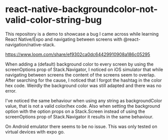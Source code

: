 # react-native-backgroundcolor-not-valid-color-string-bug
This repository is a demo to showcase a bug I came across while learning React Native/Expo and navigating between screens with @react-navigation/native-stack.

https://www.loom.com/share/ef9302ca0dc64429910908a186c05295

When adding a (default) background color to every screen by using the screenOptions prop of Stack.Navigator, I noticed on iOS simulator that while navigating between screens the content of the screens seem to overlap.
After searching for the cause, I noticed that I forgot the hashtag in the color hex code. Weirdly the background color was still adapted and there was no error.

I've noticed the same behaviour when using any string as backgroundColor value, that is not a valid color/hex code. Also when setting the background option with the option props on a Stack.Screen instead of using the screenOptions prop of Stack.Navigator it results in the same behaviour.

On Android emulator there seems to be no issue. This was only tested on virtual devices with expo go.
